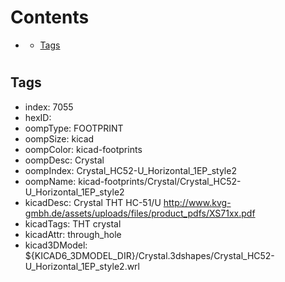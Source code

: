 



Contents
========

* [](#)
	* [Tags](#tags)

# 

## Tags

- index: 7055
- hexID: 
- oompType: FOOTPRINT
- oompSize: kicad
- oompColor: kicad-footprints
- oompDesc: Crystal
- oompIndex: Crystal_HC52-U_Horizontal_1EP_style2
- oompName: kicad-footprints/Crystal/Crystal_HC52-U_Horizontal_1EP_style2
- kicadDesc: Crystal THT HC-51/U http://www.kvg-gmbh.de/assets/uploads/files/product_pdfs/XS71xx.pdf
- kicadTags: THT crystal
- kicadAttr: through_hole
- kicad3DModel: ${KICAD6_3DMODEL_DIR}/Crystal.3dshapes/Crystal_HC52-U_Horizontal_1EP_style2.wrl
